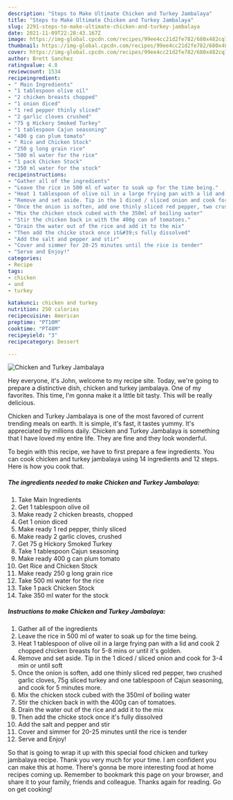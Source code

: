 ```yaml
---
description: "Steps to Make Ultimate Chicken and Turkey Jambalaya"
title: "Steps to Make Ultimate Chicken and Turkey Jambalaya"
slug: 2291-steps-to-make-ultimate-chicken-and-turkey-jambalaya
date: 2021-11-09T22:28:43.167Z
image: https://img-global.cpcdn.com/recipes/99ee4cc21d2fe782/680x482cq70/chicken-and-turkey-jambalaya-recipe-main-photo.jpg
thumbnail: https://img-global.cpcdn.com/recipes/99ee4cc21d2fe782/680x482cq70/chicken-and-turkey-jambalaya-recipe-main-photo.jpg
cover: https://img-global.cpcdn.com/recipes/99ee4cc21d2fe782/680x482cq70/chicken-and-turkey-jambalaya-recipe-main-photo.jpg
author: Brett Sanchez
ratingvalue: 4.8
reviewcount: 1534
recipeingredient:
- " Main Ingredients"
- "1 tablespoon olive oil"
- "2 chicken breasts chopped"
- "1 onion diced"
- "1 red pepper thinly sliced"
- "2 garlic cloves crushed"
- "75 g Hickory Smoked Turkey"
- "1 tablespoon Cajun seasoning"
- "400 g can plum tomato"
- " Rice and Chicken Stock"
- "250 g long grain rice"
- "500 ml water for the rice"
- "1 pack Chicken Stock"
- "350 ml water for the stock"
recipeinstructions:
- "Gather all of the ingredients"
- "Leave the rice in 500 ml of water to soak up for the time being."
- "Heat 1 tablespoon of olive oil in a large frying pan with a lid and cook 2 chopped chicken breasts for 5-8 mins or until it&#39;s golden."
- "Remove and set aside. Tip in the 1 diced / sliced onion and cook for 3-4 min or until soft"
- "Once the onion is soften, add one thinly sliced red pepper, two crushed garlic cloves, 75g sliced turkey and one tablespoon of Cajun seasoning, and cook for 5 minutes more."
- "Mix the chicken stock cubed with the 350ml of boiling water"
- "Stir the chicken back in with the 400g can of tomatoes."
- "Drain the water out of the rice and add it to the mix"
- "Then add the chicke stock once it&#39;s fully dissolved"
- "Add the salt and pepper and stir"
- "Cover and simmer for 20-25 minutes until the rice is tender"
- "Serve and Enjoy!"
categories:
- Recipe
tags:
- chicken
- and
- turkey

katakunci: chicken and turkey 
nutrition: 250 calories
recipecuisine: American
preptime: "PT10M"
cooktime: "PT48M"
recipeyield: "3"
recipecategory: Dessert

---
```



![Chicken and Turkey Jambalaya](https://img-global.cpcdn.com/recipes/99ee4cc21d2fe782/680x482cq70/chicken-and-turkey-jambalaya-recipe-main-photo.jpg)

Hey everyone, it's John, welcome to my recipe site. Today, we're going to prepare a distinctive dish, chicken and turkey jambalaya. One of my favorites. This time, I'm gonna make it a little bit tasty. This will be really delicious.

Chicken and Turkey Jambalaya is one of the most favored of current trending meals on earth. It is simple, it's fast, it tastes yummy. It's appreciated by millions daily. Chicken and Turkey Jambalaya is something that I have loved my entire life. They are fine and they look wonderful.




To begin with this recipe, we have to first prepare a few ingredients. You can cook chicken and turkey jambalaya using 14 ingredients and 12 steps. Here is how you cook that.

<!--inarticleads1-->

##### The ingredients needed to make Chicken and Turkey Jambalaya:

1. Take  Main Ingredients
1. Get 1 tablespoon olive oil
1. Make ready 2 chicken breasts, chopped
1. Get 1 onion diced
1. Make ready 1 red pepper, thinly sliced
1. Make ready 2 garlic cloves, crushed
1. Get 75 g Hickory Smoked Turkey
1. Take 1 tablespoon Cajun seasoning
1. Make ready 400 g can plum tomato
1. Get  Rice and Chicken Stock
1. Make ready 250 g long grain rice
1. Take 500 ml water for the rice
1. Take 1 pack Chicken Stock
1. Take 350 ml water for the stock




<!--inarticleads2-->

##### Instructions to make Chicken and Turkey Jambalaya:

1. Gather all of the ingredients
1. Leave the rice in 500 ml of water to soak up for the time being.
1. Heat 1 tablespoon of olive oil in a large frying pan with a lid and cook 2 chopped chicken breasts for 5-8 mins or until it&#39;s golden.
1. Remove and set aside. Tip in the 1 diced / sliced onion and cook for 3-4 min or until soft
1. Once the onion is soften, add one thinly sliced red pepper, two crushed garlic cloves, 75g sliced turkey and one tablespoon of Cajun seasoning, and cook for 5 minutes more.
1. Mix the chicken stock cubed with the 350ml of boiling water
1. Stir the chicken back in with the 400g can of tomatoes.
1. Drain the water out of the rice and add it to the mix
1. Then add the chicke stock once it&#39;s fully dissolved
1. Add the salt and pepper and stir
1. Cover and simmer for 20-25 minutes until the rice is tender
1. Serve and Enjoy!




So that is going to wrap it up with this special food chicken and turkey jambalaya recipe. Thank you very much for your time. I am confident you can make this at home. There's gonna be more interesting food at home recipes coming up. Remember to bookmark this page on your browser, and share it to your family, friends and colleague. Thanks again for reading. Go on get cooking!
